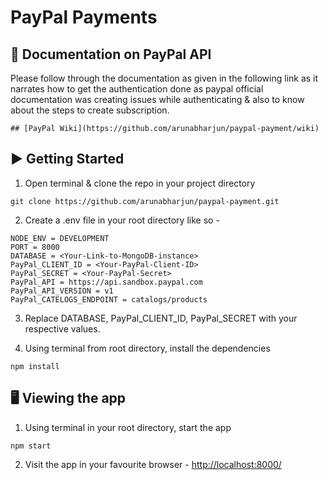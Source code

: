 # PayPal Payments

## 📄 Documentation on PayPal API
Please follow through the documentation as given in the following link as it narrates how to get the authentication done as paypal official documentation was creating issues while authenticating & also to know about the steps to create subscription.

```
## [PayPal Wiki](https://github.com/arunabharjun/paypal-payment/wiki)
```

## ▶️ Getting Started

1. Open terminal & clone the repo in your project directory
```
git clone https://github.com/arunabharjun/paypal-payment.git
```

2. Create a .env file in your root directory like so -
```
NODE_ENV = DEVELOPMENT
PORT = 8000
DATABASE = <Your-Link-to-MongoDB-instance>
PayPal_CLIENT_ID = <Your-PayPal-Client-ID>
PayPal_SECRET = <Your-PayPal-Secret>
PayPal_API = https://api.sandbox.paypal.com
PayPal_API_VERSION = v1
PayPal_CATELOGS_ENDPOINT = catalogs/products
```

3. Replace DATABASE, PayPal_CLIENT_ID, PayPal_SECRET with your respective values.

4. Using terminal from root directory, install the dependencies
```
npm install
```

## 🖥 Viewing the app

1. Using terminal in your root directory, start the app
```
npm start
```

2. Visit the app in your favourite browser -
[http://localhost:8000/](http://localhost:8000/)
